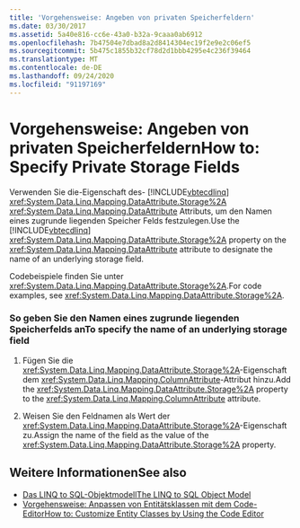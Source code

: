 ```yaml
---
title: 'Vorgehensweise: Angeben von privaten Speicherfeldern'
ms.date: 03/30/2017
ms.assetid: 5a40e816-cc6e-43a0-b32a-9caaa0ab6912
ms.openlocfilehash: 7b47504e7dbad8a2d8414304ec19f2e9e2c06ef5
ms.sourcegitcommit: 5b475c1855b32cf78d2d1bbb4295e4c236f39464
ms.translationtype: MT
ms.contentlocale: de-DE
ms.lasthandoff: 09/24/2020
ms.locfileid: "91197169"
---
```

# <a name="how-to-specify-private-storage-fields"></a><span data-ttu-id="84802-102">Vorgehensweise: Angeben von privaten Speicherfeldern</span><span class="sxs-lookup"><span data-stu-id="84802-102">How to: Specify Private Storage Fields</span></span>

<span data-ttu-id="84802-103">Verwenden Sie die-Eigenschaft des- [!INCLUDE[vbtecdlinq](../../../../../../includes/vbtecdlinq-md.md)] <xref:System.Data.Linq.Mapping.DataAttribute.Storage%2A> <xref:System.Data.Linq.Mapping.DataAttribute> Attributs, um den Namen eines zugrunde liegenden Speicher Felds festzulegen.</span><span class="sxs-lookup"><span data-stu-id="84802-103">Use the [!INCLUDE[vbtecdlinq](../../../../../../includes/vbtecdlinq-md.md)] <xref:System.Data.Linq.Mapping.DataAttribute.Storage%2A> property on the <xref:System.Data.Linq.Mapping.DataAttribute> attribute to designate the name of an underlying storage field.</span></span>  
  
 <span data-ttu-id="84802-104">Codebeispiele finden Sie unter <xref:System.Data.Linq.Mapping.DataAttribute.Storage%2A>.</span><span class="sxs-lookup"><span data-stu-id="84802-104">For code examples, see <xref:System.Data.Linq.Mapping.DataAttribute.Storage%2A>.</span></span>  
  
### <a name="to-specify-the-name-of-an-underlying-storage-field"></a><span data-ttu-id="84802-105">So geben Sie den Namen eines zugrunde liegenden Speicherfelds an</span><span class="sxs-lookup"><span data-stu-id="84802-105">To specify the name of an underlying storage field</span></span>  
  
1. <span data-ttu-id="84802-106">Fügen Sie die <xref:System.Data.Linq.Mapping.DataAttribute.Storage%2A>-Eigenschaft dem <xref:System.Data.Linq.Mapping.ColumnAttribute>-Attribut hinzu.</span><span class="sxs-lookup"><span data-stu-id="84802-106">Add the <xref:System.Data.Linq.Mapping.DataAttribute.Storage%2A> property to the <xref:System.Data.Linq.Mapping.ColumnAttribute> attribute.</span></span>  
  
2. <span data-ttu-id="84802-107">Weisen Sie den Feldnamen als Wert der <xref:System.Data.Linq.Mapping.DataAttribute.Storage%2A>-Eigenschaft zu.</span><span class="sxs-lookup"><span data-stu-id="84802-107">Assign the name of the field as the value of the <xref:System.Data.Linq.Mapping.DataAttribute.Storage%2A> property.</span></span>  
  
## <a name="see-also"></a><span data-ttu-id="84802-108">Weitere Informationen</span><span class="sxs-lookup"><span data-stu-id="84802-108">See also</span></span>

- [<span data-ttu-id="84802-109">Das LINQ to SQL-Objektmodell</span><span class="sxs-lookup"><span data-stu-id="84802-109">The LINQ to SQL Object Model</span></span>](the-linq-to-sql-object-model.md)
- [<span data-ttu-id="84802-110">Vorgehensweise: Anpassen von Entitätsklassen mit dem Code-Editor</span><span class="sxs-lookup"><span data-stu-id="84802-110">How to: Customize Entity Classes by Using the Code Editor</span></span>](how-to-customize-entity-classes-by-using-the-code-editor.md)
